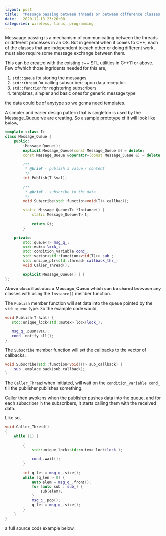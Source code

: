 ```yaml
---
layout: post
title:  "Message passing between threads or between difference classes in C++"
date:   2020-12-18 23:26:00
categories: wireless, linux, programming
---
```


Messaage passing is a mechanism of communicating between the threads or different processes in an OS. But in general when it comes to C++, each of the classes that are independent to each other or doing different work, must also require some message exchange between them.

This can be created with the existing c++ STL utilities in C++11 or above. Few ofwhich those ingridents needed for this are,

1. `std::queue` for storing the messages
2. `std::thread` for calling subscribers upon data reception
3. `std::function` for registering subscribers
4. templates, simpler and basic ones for generic message type

the data could be of anytype so we gonna need templates.

A simpler and easier design pattern that is singleton is used by the Message_Queue we are creating. So a  sample prototype of it will look like below,

```cpp
template <class T>
class Message_Queue {
    public:
        ~Message_Queue();
        explicit Message_Queue(const Message_Queue &) = delete;
        const Message_Queue &operator=(const Message_Queue &) = delete;
        
        /**
         * @brief - publish a value / content
         */
        int Publish(T &val);
        
        /**
         * @brief - subscribe to the data
         */
        void Subscribe(std::function<void(T)> callback);
        
        static Message_Queue<T> *Instance() {
            static Message_Queue<T> t;
            
            return &t;
        }
        
    private:
        std::queue<T> msg_q_;
        std::mutex lock_;
        std::condition_variable cond_;
        std::vector<std::function<void(T)>> sub_;
        std::unique_ptr<std::thread> callback_thr_;
        void Caller_Thread();
        
        explicit Message_Queue() { }
};

```

Above class illustrates a Message_Queue which can be shared between any classes with using the `Instance()` member function.

The `Publish` member function will set data into the queue pointed by the `std::queue` type. So the example code would,

```cpp
void Publish(T &val) {
   std::unique_lock<std::mutex> lock(lock_);
   
   msg_q_.push(val);
   cond_.notify_all();
}

```

The `Subscribe` member function will set the callbacks to the vector of callbacks.

```cpp
void Subscribe(std::function<void(T)> sub_callback) {
    sub_.emplace_back(sub_callback);
}

```

The `Caller_Thread` when initiated, will wait on the `condition_variable cond_` till the publisher publishes something.

Caller then awokens when the publisher pushes data into the queue, and for each subscriber in the subscribers, it starts calling them with the received data.

Like so,

```cpp
void Caller_Thread()
{
    while (1) {
    
        {
            std::unique_lock<std::mutex> lock(lock_);
  
            cond_.wait();
        }
        
        int q_len = msg_q_.size();
        while (q_len > 0) {
            auto elem = msg_q_.front();
            for (auto sub : sub_) {
                sub(elem);
            }
            msg_q_.pop();
            q_len = msg_q_.size();
        }
    }
}

```



a full source code example below.

<script src="https://gist.github.com/madmax440/5b23ca2bc3abe3797003c107b0fb8d93.js"></script>
